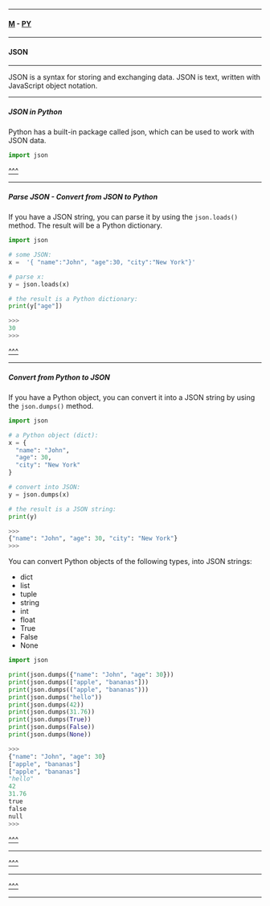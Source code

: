 
---

#### [M](https://github.com/ttltrk/TTT/blob/master/menu.md) - [PY](https://github.com/ttltrk/TTT/blob/master/PY/PY.md)

---

#### JSON

---

JSON is a syntax for storing and exchanging data.
JSON is text, written with JavaScript object notation.

---

##### JSON in Python

Python has a built-in package called json, which can be used to work with JSON data.

```py
import json
```

[^^^](#JSON)

---

##### Parse JSON - Convert from JSON to Python

If you have a JSON string, you can parse it by using the ```json.loads()``` method.
The result will be a Python dictionary.

```py
import json

# some JSON:
x =  '{ "name":"John", "age":30, "city":"New York"}'

# parse x:
y = json.loads(x)

# the result is a Python dictionary:
print(y["age"])

>>>
30
>>>
```

[^^^](#JSON)

---

##### Convert from Python to JSON

If you have a Python object, you can convert it into a JSON string by using the ```json.dumps()``` method.

```py
import json

# a Python object (dict):
x = {
  "name": "John",
  "age": 30,
  "city": "New York"
}

# convert into JSON:
y = json.dumps(x)

# the result is a JSON string:
print(y)

>>>
{"name": "John", "age": 30, "city": "New York"}
>>>
```


You can convert Python objects of the following types, into JSON strings:

- dict
- list
- tuple
- string
- int
- float
- True
- False
- None

```py
import json

print(json.dumps({"name": "John", "age": 30}))
print(json.dumps(["apple", "bananas"]))
print(json.dumps(("apple", "bananas")))
print(json.dumps("hello"))
print(json.dumps(42))
print(json.dumps(31.76))
print(json.dumps(True))
print(json.dumps(False))
print(json.dumps(None))

>>>
{"name": "John", "age": 30}
["apple", "bananas"]
["apple", "bananas"]
"hello"
42
31.76
true
false
null
>>>
```

[^^^](#JSON)

---

[^^^](#JSON)

---

[^^^](#JSON)

---
